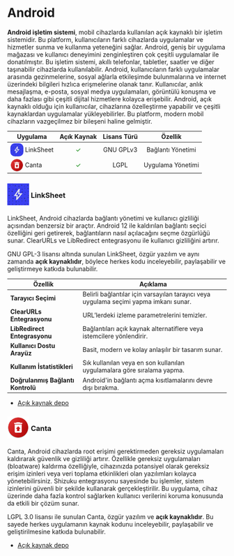 <!-- NOTLAR
 - Bu sayfa bilgi içerikli makale olacaktır.
 - Tablo eklemeyi unutmayın
 - Uygun görseller eklemeyi unutmayın.
 - İçerik kuralları ve ekleme yapmak sayfalarını ziyaret edebilirsiniz -->

# Android

**Android işletim sistemi**, mobil cihazlarda kullanılan açık kaynaklı bir işletim sistemidir. Bu platform, kullanıcıların farklı cihazlarda uygulamalar ve hizmetler sunma ve kullanma yeteneğini sağlar. Android, geniş bir uygulama mağazası ve kullanıcı deneyimini zenginleştiren çok çeşitli uygulamalar ile donatılmıştır. Bu işletim sistemi, akıllı telefonlar, tabletler, saatler ve diğer taşınabilir cihazlarda kullanılabilir. 
Android, kullanıcıların farklı uygulamalar arasında gezinmelerine, sosyal ağlarla etkileşimde bulunmalarına ve internet üzerindeki bilgileri hızlıca erişmelerine olanak tanır. Kullanıcılar, anlık mesajlaşma, e-posta, sosyal medya uygulamaları, görüntülü konuşma ve daha fazlası gibi çeşitli dijital hizmetlere kolayca erişebilir. Android, açık kaynaklı olduğu için kullanıcılar, cihazlarına özelleştirme yapabilir ve çeşitli kaynaklardan uygulamalar yükleyebilirler. Bu platform, modern mobil cihazların vazgeçilmez bir bileşeni haline gelmiştir.

| Uygulama | Açık Kaynak | Lisans Türü | Özellik |
|----------|:-----------:|:-----------:|:-----------:|
| <img src="docs/images/linksheet.png" alt="Linksheet" style="width: 30px; height: 30px; border-radius: 10px; vertical-align: middle; display: inline-block;"> <span style="vertical-align: middle; display: inline-block;"> LinkSheet </span> |<span style="color: green;">✓</span>| GNU GPLv3       | Bağlantı Yönetimi |
| <img src="docs/images/canta.png" alt="Canta" style="width: 30px; height: 30px; border-radius: 10px; vertical-align: middle; display: inline-block;"> <span style="vertical-align: middle; display: inline-block;"> Canta </span> |<span style="color: green;">✓</span>|  LGPL       | Uygulama Yönetimi |

### <span style="display: inline-block; vertical-align: middle;"><img src="docs/images/linksheet.png" alt="LinkSheet" style="width: 50px; height: auto;"> </span> <span style="display: inline-block; vertical-align: middle;"> LinkSheet


LinkSheet, Android cihazlarda bağlantı yönetimi ve kullanıcı gizliliği açısından benzersiz bir araçtır. Android 12 ile kaldırılan bağlantı seçici özelliğini geri getirerek, bağlantıların nasıl açılacağını seçme özgürlüğü sunar. ClearURLs ve LibRedirect entegrasyonu ile kullanıcı gizliliğini artırır.

GNU GPL-3 lisansı altında sunulan LinkSheet, özgür yazılım ve aynı zamanda **açık kaynaklıdır**, böylece herkes kodu inceleyebilir, paylaşabilir ve geliştirmeye katkıda bulunabilir.

| **Özellik** | **Açıklama** |
| --- | --- |
| **Tarayıcı Seçimi** | Belirli bağlantılar için varsayılan tarayıcı veya uygulama seçimi yapma imkanı sunar. |
| **ClearURLs Entegrasyonu** | URL’lerdeki izleme parametrelerini temizler. |
| **LibRedirect Entegrasyonu** | Bağlantıları açık kaynak alternatiflere veya istemcilere yönlendirir. |
| **Kullanıcı Dostu Arayüz** | Basit, modern ve kolay anlaşılır bir tasarım sunar. |
| **Kullanım İstatistikleri** | Sık kullanılan veya en son kullanılan uygulamalara göre sıralama yapma. |
| **Doğrulanmış Bağlantı Kontrolü** | Android'in bağlantı açma kısıtlamalarını devre dışı bırakma. |

- [Açık kaynak depo](https://github.com/LinkSheet/LinkSheet)

### <span style="display: inline-block; vertical-align: middle;"><img src="docs/images/canta.png" alt="LinkSheet" style="width: 50px; height: auto;"> </span> <span style="display: inline-block; vertical-align: middle;"> Canta

Canta, Android cihazlarda root erişimi gerektirmeden gereksiz uygulamaları kaldırarak güvenlik ve gizliliği artırır. Özellikle gereksiz uygulamaları (bloatware) kaldırma özelliğiyle, cihazınızda potansiyel olarak gereksiz erişim izinleri veya veri toplama etkinlikleri olan yazılımları kolayca yönetebilirsiniz. Shizuku entegrasyonu sayesinde bu işlemler, sistem izinlerini güvenli bir şekilde kullanarak gerçekleştirilir. Bu uygulama, cihaz üzerinde daha fazla kontrol sağlarken kullanıcı verilerini koruma konusunda da etkili bir çözüm sunar.

LGPL 3.0 lisansı ile sunulan Canta, özgür yazılım ve **açık kaynaklıdır**. Bu sayede herkes uygulamanın kaynak kodunu inceleyebilir, paylaşabilir ve geliştirilmesine katkıda bulunabilir.

- [Açık kaynak depo](https://github.com/samolego/Canta)

